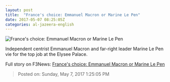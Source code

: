 ```yaml
---
layout: post
title:  "France's choice: Emmanuel Macron or Marine Le Pen"
date: 2017-05-07 08:25:05Z
categories: al-jazeera-english
---
```


![France's choice: Emmanuel Macron or Marine Le Pen](http://www.aljazeera.com/mritems/Images/2017/5/7/f936a401e5804beebab17f63ab4d27ee_18.jpg)

Independent centrist Emmanuel Macron and far-right leader Marine Le Pen vie for the top job at the Elysee Palace.


Full story on F3News: [France's choice: Emmanuel Macron or Marine Le Pen](http://www.f3nws.com/n/ZnmEh)

> Posted on: Sunday, May 7, 2017 1:25:05 PM
